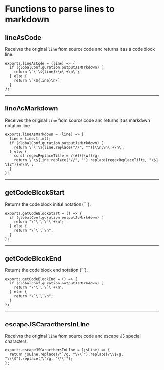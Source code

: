  # Functions to parse lines to markdown

 ## lineAsCode

 Receives the original `line` from source code and returns it as a code block line.

```
exports.lineAsCode = (line) => {
  if (globalConfiguration.outputJsMarkdown) {
    return \`\'\${line}\\n\'+\n\`;
  } else {
    return \`\${line}\n\`;
  }
};
```
---

 ## lineAsMarkdown

 Receives the original `line` from source code and returns it as markdown notation line.

```
exports.lineAsMarkdown = (line) => {
  line = line.trim();
  if (globalConfiguration.outputJsMarkdown) {
    return \`\'\${line.replace("//", "")}\\n\\n\'+\n\`;
  } else {
    const regexReplaceTilte = /(#)([\w])/g;
    return \`\${line.replace("//", "").replace(regexReplaceTilte, "\$1 \$2")}\n\n\`;
  }
};
```
---

 ## getCodeBlockStart

 Returns the code block initial notation (```).

```
exports.getCodeBlockStart = () => {
  if (globalConfiguration.outputJsMarkdown) {
    return "\'\`\`\`\'+\n";
  } else {
    return "\`\`\`\n";
  }
};
```
---

 ## getCodeBlockEnd

 Returns the code block end notation (```).

```
exports.getCodeBlockEnd = () => {
  if (globalConfiguration.outputJsMarkdown) {
    return "\'\`\`\`\'+\n";
  } else {
    return "\`\`\`\n";
  }
};
```
---

 ## escapeJSCaracthersInLIne

 Receives the original `line` from source code and escape JS special characters.

```
exports.escapeJSCaracthersInLIne = (jsLine) => {
  return jsLine.replace(/\`/g, "\\\`").replace(/\\$/g, "\\\$").replace(/\'/g, "\\\'");
};
```
